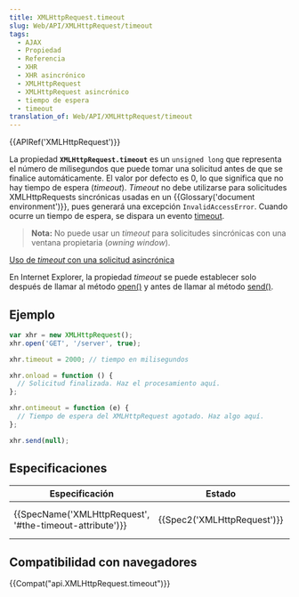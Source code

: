 ```yaml
---
title: XMLHttpRequest.timeout
slug: Web/API/XMLHttpRequest/timeout
tags:
  - AJAX
  - Propiedad
  - Referencia
  - XHR
  - XHR asincrónico
  - XMLHttpRequest
  - XMLHttpRequest asincrónico
  - tiempo de espera
  - timeout
translation_of: Web/API/XMLHttpRequest/timeout
---
```

{{APIRef('XMLHttpRequest')}}

La propiedad **`XMLHttpRequest.timeout`** es un `unsigned long` que representa el número de milisegundos que puede tomar una solicitud antes de que se finalice automáticamente. El valor por defecto es 0, lo que significa que no hay tiempo de espera (_timeout_). _Timeout_ no debe utilizarse para solicitudes XMLHttpRequests sincrónicas usadas en un {{Glossary('document environment')}}, pues generará una excepción `InvalidAccessError`. Cuando ocurre un tiempo de espera, se dispara un evento [timeout](/es/docs/Web/Events/timeout).

> **Nota:** No puede usar un _timeout_ para solicitudes sincrónicas con una ventana propietaria (_owning window_).

[Uso de _timeout_ con una solicitud asincrónica](/es/docs/Web/API/XMLHttpRequest/Synchronous_and_Asynchronous_Requests#Example_using_a_timeout)

En Internet Explorer, la propiedad _timeout_ se puede establecer solo después de llamar al método [open()](/es/docs/Web/API/XMLHttpRequest/open) y antes de llamar al método [send()](/es/docs/Web/API/XMLHttpRequest/send).

## Ejemplo

```js
var xhr = new XMLHttpRequest();
xhr.open('GET', '/server', true);

xhr.timeout = 2000; // tiempo en milisegundos

xhr.onload = function () {
  // Solicitud finalizada. Haz el procesamiento aquí.
};

xhr.ontimeout = function (e) {
  // Tiempo de espera del XMLHttpRequest agotado. Haz algo aquí.
};

xhr.send(null);
```

## Especificaciones

| Especificación                                                               | Estado                               | Comentario             |
| ---------------------------------------------------------------------------- | ------------------------------------ | ---------------------- |
| {{SpecName('XMLHttpRequest', '#the-timeout-attribute')}} | {{Spec2('XMLHttpRequest')}} | WHATWG living standard |

## Compatibilidad con navegadores

{{Compat("api.XMLHttpRequest.timeout")}}
